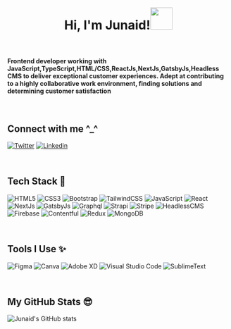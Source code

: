 <h1 align="center">Hi, I'm Junaid!<img src="https://media.giphy.com/media/mGcNjsfWAjY5AEZNw6/giphy.gif" width="50"></h1>
<br>
<h4 >Frontend developer working with JavaScript,TypeScript,HTML/CSS,ReactJs,NextJs,GatsbyJs,Headless CMS to deliver exceptional customer experiences. Adept at contributing to a highly collaborative work environment, finding solutions and determining customer satisfaction</h4>

<br>

## Connect with me ^_^ 

[<img alt="Twitter" src="https://img.shields.io/badge/Twitter-1DA1F2?style=for-the-badge&logo=twitter&logoColor=white" />](https://twitter.com/jaaay_aar)
[<img alt="Linkedin" src="https://img.shields.io/badge/Linkedin-1DA1F2?style=for-the-badge&logo=linkedin&logoColor=white" />](https://www.linkedin.com/in/junaid-rasheed-a546501b1)

<br>

## Tech Stack 🚀
![HTML5](https://img.shields.io/badge/html5-%23E34F26.svg?style=for-the-badge&logo=html5&logoColor=white)
![CSS3](https://img.shields.io/badge/css3-%231572B6.svg?style=for-the-badge&logo=css3&logoColor=white)
![Bootstrap](https://img.shields.io/badge/bootstrap-%23563D7C.svg?style=for-the-badge&logo=bootstrap&logoColor=white)
![TailwindCSS](https://img.shields.io/badge/tailwindcss-%2338B2AC.svg?style=for-the-badge&logo=tailwind-css&logoColor=white)
![JavaScript](https://img.shields.io/badge/javascript-%23323330.svg?style=for-the-badge&logo=javascript&logoColor=%23F7DF1E)
![React](https://img.shields.io/badge/react-%2320232a.svg?style=for-the-badge&logo=react&logoColor=%2361DAFB)
![NextJs](https://img.shields.io/badge/NextJS-%234ea94b.svg?style=for-the-badge&logo=nextjs&logoColor=white)
![GatsbyJs](https://img.shields.io/badge/Gatsby-%23563D7C.svg?style=for-the-badge&logo=gatsby&logoColor=white)
![Graphql](https://img.shields.io/badge/Graphql-%23EE4C2C.svg?style=for-the-badge&logo=graphql&logoColor=white)
![Strapi](https://img.shields.io/badge/strapi-%2338B2AC.svg?style=for-the-badge&logo=strapi&logoColor=white)
![Stripe](https://img.shields.io/badge/stripe-%23ED8B00.svg?style=for-the-badge&logo=stripe&logoColor=white)
![HeadlessCMS](https://img.shields.io/badge/javascript-%23323330.svg?style=for-the-badge&logo=javascript&logoColor=%23F7DF1E)
![Firebase](https://img.shields.io/badge/Firebase-FCC624?style=for-the-badge&logo=firebase&logoColor=black)
![Contentful](https://img.shields.io/badge/Contentful-%231572B6.svg?style=for-the-badge&logo=contentful&logoColor=white)
![Redux](https://img.shields.io/badge/redux-%23593d88.svg?style=for-the-badge&logo=redux&logoColor=white)
![MongoDB](https://img.shields.io/badge/MongoDB-%234ea94b.svg?style=for-the-badge&logo=mongodb&logoColor=white)

<br>

## Tools I Use ✨

![Figma](https://img.shields.io/badge/figma-%23F24E1E.svg?style=for-the-badge&logo=figma&logoColor=white)
![Canva](https://img.shields.io/badge/Canva-%2300C4CC.svg?style=for-the-badge&logo=Canva&logoColor=white)
![Adobe XD](https://img.shields.io/badge/Adobe%20XD-470137?style=for-the-badge&logo=Adobe%20XD&logoColor=#FF61F6)
![Visual Studio Code](https://img.shields.io/badge/Visual%20Studio%20Code-0078d7.svg?style=for-the-badge&logo=visual-studio-code&logoColor=white)
![SublimeText](https://img.shields.io/badge/sublimetext-%2311AB00.svg?style=for-the-badge&logo=sublimetext&logoColor=white)

<br>



## My GitHub Stats 😎
![Junaid's GitHub stats](https://github-readme-stats.vercel.app/api?username=Junaid-Rasheed&theme=cobalt&show_icons=true)
